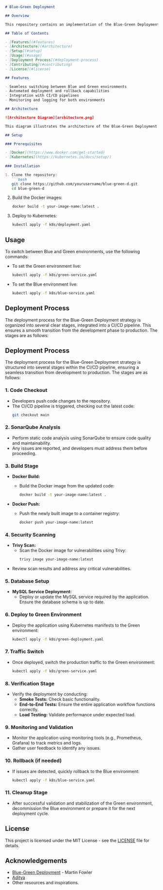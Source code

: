 
```markdown
# Blue-Green Deployment

## Overview

This repository contains an implementation of the Blue-Green Deployment strategy, which allows for seamless application updates with minimal downtime. This approach involves maintaining two identical environments: **Blue** (current live version) and **Green** (new version). This allows for quick switching between versions to ensure high availability and reliability.

## Table of Contents

- [Features](#features)
- [Architecture](#architecture)
- [Setup](#setup)
- [Usage](#usage)
- [Deployment Process](#deployment-process)
- [Contributing](#contributing)
- [License](#license)

## Features

- Seamless switching between Blue and Green environments
- Automated deployment and rollback capabilities
- Integration with CI/CD pipelines
- Monitoring and logging for both environments

## Architecture

![Architecture Diagram][architecture.png]

This diagram illustrates the architecture of the Blue-Green Deployment strategy implemented in this project.

## Setup

### Prerequisites

- [Docker](https://www.docker.com/get-started)
- [Kubernetes](https://kubernetes.io/docs/setup/)
  
### Installation

1. Clone the repository:
   ```bash
   git clone https://github.com/yourusername/blue-green-d.git
   cd blue-green-d
   ```

2. Build the Docker images:
   ```bash
   docker build -t your-image-name:latest .
   ```

3. Deploy to Kubernetes:
   ```bash
   kubectl apply -f k8s/deployment.yaml
   ```

## Usage

To switch between Blue and Green environments, use the following commands:

- To set the Green environment live:
   ```bash
   kubectl apply -f k8s/green-service.yaml
   ```

- To set the Blue environment live:
   ```bash
   kubectl apply -f k8s/blue-service.yaml
   ```

## Deployment Process

The deployment process for the Blue-Green Deployment strategy is organized into several clear stages, integrated into a CI/CD pipeline. This ensures a smooth transition from the development phase to production. The stages are as follows:

## Deployment Process

The deployment process for the Blue-Green Deployment strategy is structured into several stages within the CI/CD pipeline, ensuring a seamless transition from development to production. The stages are as follows:

### 1. **Code Checkout**
   - Developers push code changes to the repository.
   - The CI/CD pipeline is triggered, checking out the latest code:
     ```bash
     git checkout main
     ```

### 2. **SonarQube Analysis**
   - Perform static code analysis using SonarQube to ensure code quality and maintainability.
   - Any issues are reported, and developers must address them before proceeding.

### 3. **Build Stage**
   - **Docker Build:**
     - Build the Docker image from the updated code:
       ```bash
       docker build -t your-image-name:latest .
       ```

   - **Docker Push:**
     - Push the newly built image to a container registry:
       ```bash
       docker push your-image-name:latest
       ```

### 4. **Security Scanning**
   - **Trivy Scan:**
     - Scan the Docker image for vulnerabilities using Trivy:
       ```bash
       trivy image your-image-name:latest
       ```
   - Review scan results and address any critical vulnerabilities.

### 5. **Database Setup**
   - **MySQL Service Deployment:**
     - Deploy or update the MySQL service required by the application. Ensure the database schema is up to date.

### 6. **Deploy to Green Environment**
   - Deploy the application using Kubernetes manifests to the Green environment:
     ```bash
     kubectl apply -f k8s/green-deployment.yaml
     ```

### 7. **Traffic Switch**
   - Once deployed, switch the production traffic to the Green environment:
     ```bash
     kubectl apply -f k8s/green-service.yaml
     ```

### 8. **Verification Stage**
   - Verify the deployment by conducting:
     - **Smoke Tests:** Check basic functionality.
     - **End-to-End Tests:** Ensure the entire application workflow functions correctly.
     - **Load Testing:** Validate performance under expected load.

### 9. **Monitoring and Validation**
   - Monitor the application using monitoring tools (e.g., Prometheus, Grafana) to track metrics and logs.
   - Gather user feedback to identify any issues.

### 10. **Rollback (if needed)**
   - If issues are detected, quickly rollback to the Blue environment:
     ```bash
     kubectl apply -f k8s/blue-service.yaml
     ```

### 11. **Cleanup Stage**
   - After successful validation and stabilization of the Green environment, decommission the Blue environment or prepare it for the next deployment cycle.



## License

This project is licensed under the MIT License - see the [LICENSE](LICENSE) file for details.

## Acknowledgements

- [Blue-Green Deployment](https://martinfowler.com/bliki/BlueGreenDeployment.html) - Martin Fowler
- [Aditya](https://github.com/jaiswaladi246)
- Other resources and inspirations.
```

